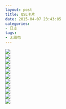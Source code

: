 ```yaml
---
layout: post
title: QSL卡片
date: 2015-04-07 23:43:05
categories:
- 日志
tags:
- 无线电
---
```


![](http://i1328.photobucket.com/albums/w532/xwlogic/JA5NVN_zps2s9hcazs.png)      
![](http://i1328.photobucket.com/albums/w532/xwlogic/BH4UTT_zpsuygrlgp9.png)      
![](http://i1328.photobucket.com/albums/w532/xwlogic/JA7DSY_zpsphtzskyo.png)      
![](http://i1328.photobucket.com/albums/w532/xwlogic/JA1LZB_zpsu2ykv5b6.png)      
![](http://i1328.photobucket.com/albums/w532/xwlogic/BG6RI_zps8jqtfa9w.png)      
![](http://i1328.photobucket.com/albums/w532/xwlogic/JA1OZZ_zpsv2ymzxf1.png)      
![](http://i1328.photobucket.com/albums/w532/xwlogic/JF4QWZ_zpsn4xok7dy.png)      
![](http://i1328.photobucket.com/albums/w532/xwlogic/JR1BVP_zpsceeyk1ys.png)      
![](http://i1328.photobucket.com/albums/w532/xwlogic/JG1APX_zpst9aoirls.png)      
![](http://i1328.photobucket.com/albums/w532/xwlogic/_cfimg-858546942743659773_zpsmtyoj8eo.png)      
![](http://i1328.photobucket.com/albums/w532/xwlogic/_cfimg-4564084123400671802_zpsb1zwxobl.png)
